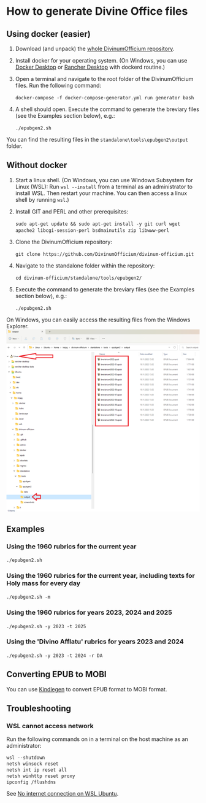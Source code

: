 
How to generate Divine Office files
===================================

Using docker (easier)
---------------------

1. Download (and unpack) the [whole DivinumOfficium repository](https://github.com/DivinumOfficium/divinum-officium/archive/refs/heads/master.zip).
2. Install docker for your operating system. (On Windows, you can use [Docker Desktop](https://www.docker.com/products/docker-desktop/) or [Rancher Desktop](https://rancherdesktop.io/) with dockerd routine.)
3. Open a terminal and navigate to the root folder of the DivinumOfficium files. Run the following command:  

   `docker-compose -f docker-compose-generator.yml run generator bash`
4. A shell should open. Execute the command to generate the breviary files (see the Examples section below), e.g.:

   `./epubgen2.sh`

You can find the resulting files in the `standalone\tools\epubgen2\output` folder.

Without docker
--------------

1. Start a linux shell.
   (On Windows, you can use Windows Subsystem for Linux (WSL):
   Run `wsl --install` from a terminal as an administrator to install WSL.
   Then restart your machine.
   You can then access a linux shell by running `wsl`.)

2. Install GIT and PERL and other prerequisites:

   `sudo apt-get update && sudo apt-get install -y git curl wget apache2 libcgi-session-perl bsdmainutils zip libwww-perl`
3. Clone the DivinumOfficium repository:

   `git clone https://github.com/DivinumOfficium/divinum-officium.git`
4. Navigate to the standalone folder within the repository:

   `cd divinum-officium/standalone/tools/epubgen2/`
5. Execute the command to generate the breviary files (see the Examples section below), e.g.:

   `./epubgen2.sh`

On Windows, you can easily access the resulting files from the Windows Explorer.
![Just click the 'Linux' on the left side of the file explorer and navigate to the standalone folder.](screenshots/how_to_access_WSL_results_highlighted.png "How to access resulting files when using WSL")

Examples
--------

### Using the 1960 rubrics for the current year

 `./epubgen2.sh`

### Using the 1960 rubrics for the current year, including texts for Holy mass for every day

 `./epubgen2.sh -m`

### Using the 1960 rubrics for years 2023, 2024 and 2025

 `./epubgen2.sh -y 2023 -t 2025`

### Using the 'Divino Afflatu' rubrics for years 2023 and 2024

 `./epubgen2.sh -y 2023 -t 2024 -r DA`

Converting EPUB to MOBI
----------------

You can use [Kindlegen](https://archive.org/details/kindlegen2.9) to convert EPUB format to MOBI format.

Troubleshooting
----------------

### WSL cannot access network

Run the following commands on in a terminal on the host machine as an administrator:

 ```pwsh
 wsl --shutdown
 netsh winsock reset
 netsh int ip reset all
 netsh winhttp reset proxy
 ipconfig /flushdns
```

See [No internet connection on WSL Ubuntu](https://stackoverflow.com/questions/62314789/no-internet-connection-on-wsl-ubuntu-windows-subsystem-for-linux).
